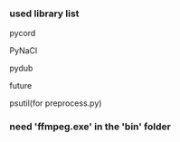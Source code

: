 ### used library list
pycord

PyNaCl

pydub

future

psutil(for preprocess.py)



### need 'ffmpeg.exe' in the 'bin' folder
